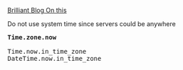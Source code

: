 [Brilliant Blog On this](http://danilenko.org/2012/7/6/rails_timezones/)

Do not use system time since servers could be anywhere

<pre>
<b>Time.zone.now</b>

Time.now.in_time_zone
DateTime.now.in_time_zone


</pre>
